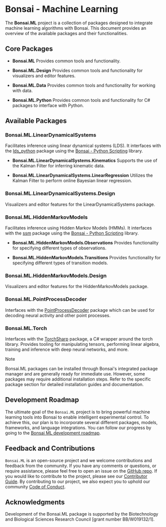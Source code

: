 # Bonsai - Machine Learning

The **Bonsai.ML** project is a collection of packages designed to integrate machine learning algorithms with Bonsai. This document provides an overview of the available packages and their functionalities.

## Core Packages

- **Bonsai.ML**
    Provides common tools and functionality.

- **Bonsai.ML.Design**
    Provides common tools and functionality for visualizers and editor features.

- **Bonsai.ML.Data**
    Provides common tools and functionality for working with data.

- **Bonsai.ML.Python**
    Provides common tools and functionality for C# packages to interface with Python.

## Available Packages

### Bonsai.ML.LinearDynamicalSystems 
Facilitates inference using linear dynamical systems (LDS). It interfaces with the [lds_python](https://github.com/joacorapela/lds_python) package using the [Bonsai - Python Scripting](https://github.com/bonsai-rx/python-scripting) library.

- **Bonsai.ML.LinearDynamicalSystems.Kinematics**
    Supports the use of the Kalman Filter for inferring kinematic data.

- **Bonsai.ML.LinearDynamicalSystems.LinearRegression** 
    Utilizes the Kalman Filter to perform online Bayesian linear regression.

### Bonsai.ML.LinearDynamicalSystems.Design
Visualizers and editor features for the LinearDynamicalSystems package.

### Bonsai.ML.HiddenMarkovModels
Facilitates inference using Hidden Markov Models (HMMs). It interfaces with the [ssm](https://github.com/lindermanlab/ssm) package using the [Bonsai - Python Scripting](https://github.com/bonsai-rx/python-scripting) library.

- **Bonsai.ML.HiddenMarkovModels.Observations**
    Provides functionality for specifying different types of observations.

- **Bonsai.ML.HiddenMarkovModels.Transitions**
    Provides functionality for specifying different types of transition models.

### Bonsai.ML.HiddenMarkovModels.Design
Visualizers and editor features for the HiddenMarkovModels package.

### Bonsai.ML.PointProcessDecoder
Interfaces with the [PointProcessDecoder](https://github.com/ncguilbeault/PointProcessDecoder) package which can be used for decoding neural activity and other point processes.

### Bonsai.ML.Torch
Interfaces with the [TorchSharp](https://github.com/dotnet/TorchSharp) package, a C# wrapper around the torch library. Provides tooling for manipulating tensors, performing linear algebra, training and inference with deep neural networks, and more. 

> [!NOTE]
> Bonsai.ML packages can be installed through Bonsai's integrated package manager and are generally ready for immediate use. However, some packages may require additional installation steps. Refer to the specific package section for detailed installation guides and documentation.

## Development Roadmap
The ultimate goal of the `Bonsai.ML` project is to bring powerful machine learning tools into Bonsai to enable intelligent experimental control. To achieve this, our plan is to incorporate several different packages, models, frameworks, and language integrations. You can follow our progress by going to the [Bonsai ML development roadmap](https://github.com/orgs/bonsai-rx/projects/7).

## Feedback and Contributions
`Bonsai.ML` is an open-source project and we welcome contributions and feedback from the community. If you have any comments or questions, or require assistance, please feel free to open an issue on the [GitHub repo](https://github.com/bonsai-rx/machinelearning). If you would like to contribute to the project, please see our [Contributor Guide](https://bonsai-rx.org/contribute/). By contributing to our project, we also expect you to uphold our community [Code of Conduct](https://bonsai-rx.org/code-of-conduct).

## Acknowledgments

Development of the Bonsai.ML package is supported by the Biotechnology and Biological Sciences Research Council [grant number BB/W019132/1].